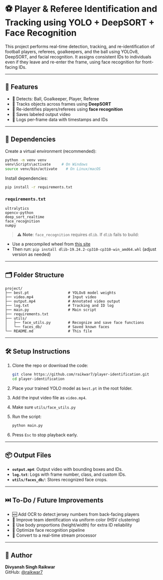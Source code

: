 # ⚽ Player & Referee Identification and Tracking using YOLO + DeepSORT + Face Recognition

This project performs real-time detection, tracking, and re-identification of football players, referees, goalkeepers, and the ball using YOLOv8, DeepSORT, and facial recognition. It assigns consistent IDs to individuals even if they leave and re-enter the frame, using face recognition for front-facing IDs.

---

## 🚀 Features

- 🎯 Detects: Ball, Goalkeeper, Player, Referee
- 📍 Tracks objects across frames using **DeepSORT**
- 🧠 Re-identifies players/referees using **face recognition**
- 📼 Saves labeled output video
- 📝 Logs per-frame data with timestamps and IDs

---

## 🧰 Dependencies

Create a virtual environment (recommended):

```bash
python -m venv venv
venv\Scripts\activate     # On Windows
source venv/bin/activate    # On Linux/macOS
```

Install dependencies:

```bash
pip install -r requirements.txt
```

### `requirements.txt`

```
ultralytics
opencv-python
deep_sort_realtime
face_recognition
numpy
```

> ⚠️ **Note**: `face_recognition` requires `dlib`. If `dlib` fails to build:
- Use a precompiled wheel from [this site](https://www.lfd.uci.edu/~gohlke/pythonlibs/#dlib)
- Then run: `pip install dlib‑19.24.2‑cp310‑cp310‑win_amd64.whl` (adjust version as needed)

---

## 🗂️ Folder Structure

```
project/
├── best.pt                  # YOLOv8 model weights
├── video.mp4                # Input video
├── output.mp4               # Annotated video output
├── log.txt                  # Tracking and ID log
├── main.py                  # Main script
├── requirements.txt
├── utils/
│   ├── face_utils.py        # Recognize and save face functions
│   └── faces_db/            # Saved known faces
└── README.md                # This file
```

---

## 🛠️ Setup Instructions

1. Clone the repo or download the code:
   ```bash
   git clone https://github.com/raikwar7/player-identification.git
   cd player-identification
   ```

2. Place your trained YOLO model as `best.pt` in the root folder.

3. Add the input video file as `video.mp4`.

4. Make sure `utils/face_utils.py` 
    

5. Run the script:
   ```bash
   python main.py
   ```

6. Press `Esc` to stop playback early.

---

## 📦 Output Files

- **`output.mp4`**: Output video with bounding boxes and IDs.
- **`log.txt`**: Logs with frame number, class, and custom IDs.
- **`utils/faces_db/`**: Stores recognized face crops.

---

## ⏭️ To-Do / Future Improvements

- 🆕 Add OCR to detect jersey numbers from back-facing players
- 🎽 Improve team identification via uniform color (HSV clustering)
- 📏 Use body proportions (height/width) for extra ID reliability
- 🧪 Optimize face recognition pipeline
- 📡 Convert to a real-time stream processor

---

## 👤 Author

**Divyansh Singh Raikwar**  
GitHub: [@raikwar7](https://github.com/raikwar7)

 
